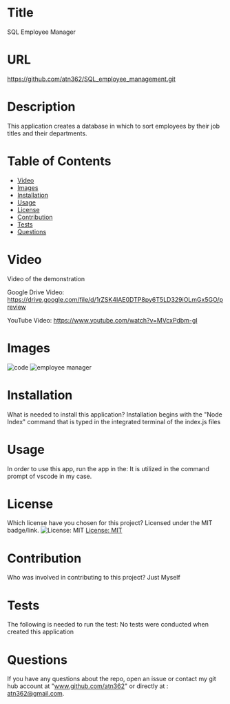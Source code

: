 
  
# Title 

SQL Employee Manager

# URL 

https://github.com/atn362/SQL_employee_management.git


# Description

This application creates a database in which to sort employees by their job titles and their departments.

# Table of Contents 
* [Video](#video)
* [Images](#Images)
* [Installation](#installation)
* [Usage](#usage)
* [License](#license)
* [Contribution](#contribution)
* [Tests](#tests)
* [Questions](#questions)

# Video
Video of the demonstration

Google Drive Video:
https://drive.google.com/file/d/1rZSK4IAE0DTP8py6T5LD329iOLmGx5GO/preview

YouTube Video:
https://www.youtube.com/watch?v=MVcxPdbm-gI

# Images

![code](https://user-images.githubusercontent.com/77468756/116941281-04e08800-ac35-11eb-83be-5f8aaf413eb4.png)
![employee manager](https://user-images.githubusercontent.com/77468756/116941287-06aa4b80-ac35-11eb-8467-6e10b2abd771.png)

# Installation
What is needed to install this application? Installation begins with the "Node Index" command that is typed in the integrated terminal of the index.js files

# Usage
In order to use this app, run the app in the: It is utilized in the command prompt of vscode in my case.

# License
Which license have you chosen for this project? Licensed under the MIT badge/link.
![License: MIT](https://img.shields.io/badge/License-MIT-yellow.svg)
[License: MIT](https://opensource.org/licenses/MIT)

# Contribution
​Who was involved in contributing to this project? Just Myself

# Tests
The following is needed to run the test: No tests were conducted when created this application

# Questions
If you have any questions about the repo, open an issue or contact my git hub account at "www.github.com/atn362" or  directly at : atn362@gmail.com.
